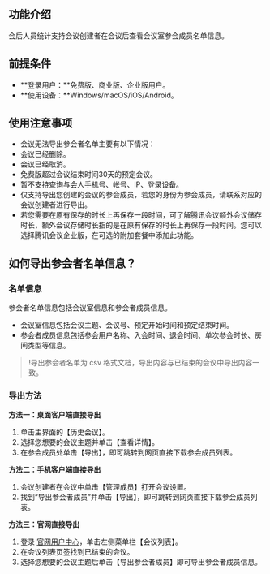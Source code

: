 ## 功能介绍
会后人员统计支持会议创建者在会议后查看会议室参会成员名单信息。

## 前提条件
- **登录用户：**免费版、商业版、企业版用户。
- **使用设备：**Windows/macOS/iOS/Android。


## 使用注意事项
- 会议无法导出参会者名单主要有以下情况：
 - 会议已经删除。
 - 会议已经取消。
 - 免费版超过会议结束时间30天的预定会议。
- 暂不支持查询与会人手机号、帐号、IP、登录设备。
- 仅支持导出您创建的会议的参会成员，若您的身份为参会成员，请联系对应的会议创建者进行导出。
- 若您需要在原有保存的时长上再保存一段时间，可了解腾讯会议额外会议储存时长，额外会议存储时长指的是在原有保存的时长上再保存一段时间。您可以选择腾讯会议企业版，在可选的附加套餐中添加此功能。

## 如何导出参会者名单信息？
### 名单信息
参会者名单信息包括会议室信息和参会者成员信息。
- 会议室信息包括会议主题、会议号、预定开始时间和预定结束时间。
- 参会者成员信息包括参会用户名称、入会时间、退会时间、单次参会时长、房间类型等信息。
>!导出参会者名单为 csv 格式文档，导出内容与已结束的会议中导出内容一致。

### 导出方法
**方法一：桌面客户端直接导出**
1. 单击主界面的【历史会议】。
2. 选择您想要的会议主题并单击【查看详情】。
3. 在参会成员处单击【导出】，即可跳转到网页直接下载参会成员列表。

**方法二：手机客户端直接导出**
1. 会议创建者在会议中单击【管理成员】打开会议设置。
2. 找到“导出参会者成员”并单击【导出】，即可跳转到网页直接下载参会成员列表。

**方法三：官网直接导出**
1. 登录 [官网用户中心](https://meeting.tencent.com/user-center/personal-information)，单击左侧菜单栏【会议列表】。
2. 在会议列表页签找到已结束的会议。
3. 选择您想要的会议主题后单击【导出参会者成员】即可导出参会者成员信息。
